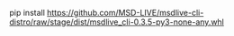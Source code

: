 pip install https://github.com/MSD-LIVE/msdlive-cli-distro/raw/stage/dist/msdlive_cli-0.3.5-py3-none-any.whl
